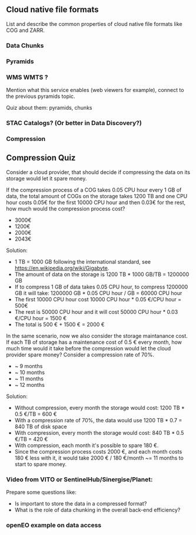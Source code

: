## Cloud native file formats

List and describe the common properties of cloud native file formats like COG and ZARR.

### Data Chunks


### Pyramids


### WMS WMTS ?

Mention what this service enables (web viewers for example), connect to the previous pyramids topic.

Quiz about them: pyramids, chunks

### STAC Catalogs? (Or better in Data Discovery?)

### Compression

## Compression Quiz

Consider a cloud provider, that should decide if compressing the data on its storage would let it spare money.

If the compression process of a COG takes 0.05 CPU hour every 1 GB of data, the total amount of COGs on the storage takes 1200 TB and one CPU hour costs 0.05€ for the first 10000 CPU hour and then 0.03€ for the rest, how much would the compression process cost?

- 3000€
- 1200€
- 2000€
- 2043€

Solution:
- 1 TB = 1000 GB following the international standard, see https://en.wikipedia.org/wiki/Gigabyte.
- The amount of data on the storage is 1200 TB * 1000 GB/TB = 1200000 GB
- If to compress 1 GB of data takes 0.05 CPU hour, to compress 1200000 GB it will take: 1200000 GB * 0.05 CPU hour / GB = 60000 CPU hour
- The first 10000 CPU hour cost 10000 CPU hour * 0.05 €/CPU hour = 500€
- The rest is 50000 CPU hour and it will cost 50000 CPU hour * 0.03 €/CPU hour = 1500 €
- The total is 500 € + 1500 € = 2000 €

In the same scenario, now we also consider the storage maintanance cost. If each TB of storage has a maintenance cost of 0.5 € every month, how much time would it take before the compression would let the cloud provider spare money? Consider a compression rate of 70%.

- ~ 9 months
- ~ 10 months
- ~ 11 months
- ~ 12 months

Solution:
- Without compression, every month the storage would cost: 1200 TB * 0.5 €/TB = 600 €
- With a compression rate of 70%, the data would use 1200 TB * 0.7 = 840 TB of disk space
- With compression, every month the storage would cost: 840 TB * 0.5 €/TB = 420 €
- With compression, each month it's possible to spare 180 €.
- Since the compression process costs 2000 €, and each month costs 180 € less with it, it would take 2000 € / 180 €/month ~= 11 months to start to spare money.

### Video from VITO or SentinelHub/Sinergise/Planet:

Prepare some questions like:

- Is important to store the data in a compressed format?
- What is the role of data chunking in the overall back-end efficiency?


### openEO example on data access